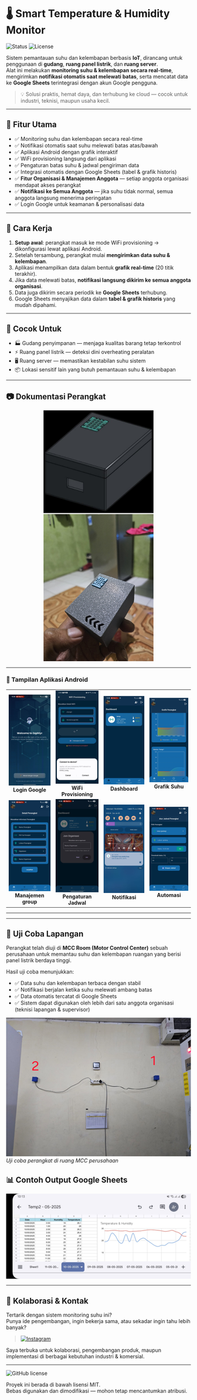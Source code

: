 # 🌡️ Smart Temperature & Humidity Monitor  
![Status](https://img.shields.io/badge/status-stable-brightgreen) 
![License](https://img.shields.io/badge/license-MIT-blue)

Sistem pemantauan suhu dan kelembapan berbasis **IoT**, dirancang untuk penggunaan di **gudang**, **ruang panel listrik**, dan **ruang server**.  
Alat ini melakukan **monitoring suhu & kelembapan secara real-time**, mengirimkan **notifikasi otomatis saat melewati batas**, serta mencatat data ke **Google Sheets** terintegrasi dengan akun Google pengguna.

> 💡 Solusi praktis, hemat daya, dan terhubung ke cloud — cocok untuk industri, teknisi, maupun usaha kecil.

---

## 🔧 Fitur Utama

- ✅ Monitoring suhu dan kelembapan secara real-time  
- ✅ Notifikasi otomatis saat suhu melewati batas atas/bawah  
- ✅ Aplikasi Android dengan grafik interaktif  
- ✅ WiFi provisioning langsung dari aplikasi  
- ✅ Pengaturan batas suhu & jadwal pengiriman data  
- ✅ Integrasi otomatis dengan Google Sheets (tabel & grafik historis)  
- ✅ **Fitur Organisasi & Manajemen Anggota** — setiap anggota organisasi mendapat akses perangkat  
- ✅ **Notifikasi ke Semua Anggota** — jika suhu tidak normal, semua anggota langsung menerima peringatan  
- ✅ Login Google untuk keamanan & personalisasi data  

---

## 📱 Cara Kerja

1. **Setup awal**: perangkat masuk ke mode WiFi provisioning → dikonfigurasi lewat aplikasi Android.  
2. Setelah tersambung, perangkat mulai **mengirimkan data suhu & kelembapan**.  
3. Aplikasi menampilkan data dalam bentuk **grafik real-time** (20 titik terakhir).  
4. Jika data melewati batas, **notifikasi langsung dikirim ke semua anggota organisasi**.  
5. Data juga dikirim secara periodik ke **Google Sheets** terhubung.  
6. Google Sheets menyajikan data dalam **tabel & grafik historis** yang mudah dipahami.  

---

## 🎯 Cocok Untuk

- 🏭 Gudang penyimpanan — menjaga kualitas barang tetap terkontrol  
- ⚡ Ruang panel listrik — deteksi dini overheating peralatan  
- 🖥️ Ruang server — memastikan kestabilan suhu sistem  
- 📦 Lokasi sensitif lain yang butuh pemantauan suhu & kelembapan  

---

## 📷 Dokumentasi Perangkat

<p align="center">
  <img src="docs/3D-Unit.jpg" alt="3D Model Unit" width="300"/>
  <img src="docs/unit.jpg" alt="Unit Fisik" width="300"/>
</p>


---

### 📱 Tampilan Aplikasi Android

<table>
  <tr>
    <td align="center"><img src="docs/loginPage.jpg" width="160"/><br/><b>Login Google</b></td>
    <td align="center"><img src="docs/WiFiProvisioning.jpg" width="160"/><br/><b>WiFi Provisioning</b></td>
    <td align="center"><img src="docs/dashboard.jpg" width="160"/><br/><b>Dashboard</b></td>
    <td align="center"><img src="docs/chartpage.jpg" width="160"/><br/><b>Grafik Suhu</b></td>
  </tr>
  <tr>
    <td align="center"><img src="docs/add-device.jpg" width="160"/><br/><b>Manajemen group</b></td>
    <td align="center"><img src="docs/group-join.jpg" width="160"/><br/><b>Pengaturan Jadwal</b></td>
    <td align="center"><img src="docs/notification.jpg" width="160"/><br/><b>Notifikasi</b></td>
    <td align="center"><img src="docs/automation.jpg" width="160"/><br/><b>Automasi</b></td>
  </tr>
</table>

---

---

## 🏢 Uji Coba Lapangan

Perangkat telah diuji di **MCC Room (Motor Control Center)** sebuah perusahaan untuk memantau suhu dan kelembapan ruangan yang berisi panel listrik berdaya tinggi.  

Hasil uji coba menunjukkan:  
- ✅ Data suhu dan kelembapan terbaca dengan stabil  
- ✅ Notifikasi berjalan ketika suhu melewati ambang batas  
- ✅ Data otomatis tercatat di Google Sheets  
- ✅ Sistem dapat digunakan oleh lebih dari satu anggota organisasi (teknisi lapangan & supervisor)  

![Foto Uji Coba](docs/test-unit.jpg)
*Uji coba perangkat di ruang MCC perusahaan*

## 📊 Contoh Output Google Sheets

![Tampilan Sheets](docs/sheets.jpg)

---

## 📣 Kolaborasi & Kontak

Tertarik dengan sistem monitoring suhu ini?  
Punya ide pengembangan, ingin bekerja sama, atau sekadar ingin tahu lebih banyak?  

> [![Instagram](https://img.shields.io/badge/Instagram-@zeph.yrl-purple?logo=instagram&logoColor=white)](https://instagram.com/zeph.yrl)

Saya terbuka untuk kolaborasi, pengembangan produk, maupun implementasi di berbagai kebutuhan industri & komersial.

---

![GitHub license](https://img.shields.io/github/license/adisuss/temp-monitoring-system?logo=github)

Proyek ini berada di bawah lisensi MIT.  
Bebas digunakan dan dimodifikasi — mohon tetap mencantumkan atribusi.
